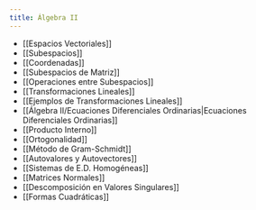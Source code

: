 ```yaml
---
title: Álgebra II
---
```

- [[Espacios Vectoriales]]
- [[Subespacios]]
- [[Coordenadas]]
- [[Subespacios de Matriz]]
- [[Operaciones entre Subespacios]]
- [[Transformaciones Lineales]]
- [[Ejemplos de Transformaciones Lineales]]
- [[Álgebra II/Ecuaciones Diferenciales Ordinarias|Ecuaciones Diferenciales Ordinarias]]
- [[Producto Interno]]
- [[Ortogonalidad]]
- [[Método de Gram-Schmidt]]
- [[Autovalores y Autovectores]]
- [[Sistemas de E.D. Homogéneas]]
- [[Matrices Normales]]
- [[Descomposición en Valores Singulares]]
- [[Formas Cuadráticas]]
